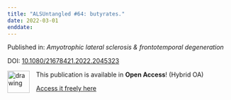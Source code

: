 ```yaml
---
title: "ALSUntangled #64: butyrates."
date: 2022-03-01
enddate:
---
```


Published in: *Amyotrophic lateral sclerosis & frontotemporal degeneration*

DOI: [10.1080/21678421.2022.2045323](https://doi.org/10.1080/21678421.2022.2045323)

<img src="https://upload.wikimedia.org/wikipedia/commons/thumb/7/77/Open_Access_logo_PLoS_transparent.svg/800px-Open_Access_logo_PLoS_transparent.svg.png" alt="drawing" width="50" align="left"/> &nbsp;&nbsp;&nbsp;This publication is available in **Open Access**! (Hybrid OA)

&nbsp;&nbsp;&nbsp;[Access it freely here](https://www.cambridge.org/core/services/aop-cambridge-core/content/view/6AFF9E8BD7D3E7E086898EDB9522AAC1/S0007125022000289a.pdf/div-class-title-using-polygenic-scores-and-clinical-data-for-bipolar-disorder-patient-stratification-and-lithium-response-prediction-machine-learning-approach-div.pdf
)

